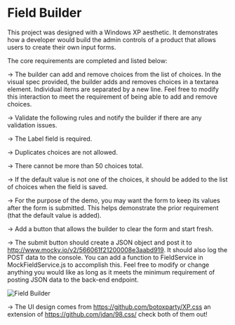 # Field Builder

This project was designed with a Windows XP aesthetic. It demonstrates how a developer would build the admin controls of a product that allows users to create their own input forms.

The core requirements are completed and listed below:

-> The builder can add and remove choices from the list of choices. In the visual spec provided, the builder adds and removes choices in a textarea element. Individual items are separated by a new line. Feel free to modify this interaction to meet the requirement of being able to add and remove choices.

-> Validate the following rules and notify the builder if there are any validation issues.

-> The Label field is required.

-> Duplicates choices are not allowed.

-> There cannot be more than 50 choices total.

-> If the default value is not one of the choices, it should be added to the list of choices when the field is saved.

-> For the purpose of the demo, you may want the form to keep its values after the form is submitted. This helps demonstrate the prior requirement (that the default value is added).

-> Add a button that allows the builder to clear the form and start fresh.

-> The submit button should create a JSON object and post it to http://www.mocky.io/v2/566061f21200008e3aabd919. It should also log the POST data to the console. You can add a function to FieldService in MockFieldService.js to accomplish this. Feel free to modify or change anything you would like as long as it meets the minimum requirement of posting JSON data to the back-end endpoint.

![Field Builder](https://user-images.githubusercontent.com/81591201/161296516-183fd8fa-010f-4801-b2cc-4e7f410c39e2.jpeg)

-> The UI design comes from https://github.com/botoxparty/XP.css an extension of https://github.com/jdan/98.css/ check both of them out!
